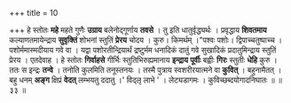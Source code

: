 +++
title = 10

+++
हे स्तोतः **महे** महते गुणैः **उग्राय** बलेनोद्गूर्णाय **तवसे** । तु इति धातुर्वृद्ध्यर्थः । प्रवृद्धाय **शिवतमाय** कल्याणतमायेन्द्राय **सुवृक्तिं** शोभनां स्तुतिं **प्रेरय** चोदय । कुरु। किमर्थम् ।"पश्वः पशोः। द्विपाच्चतुष्पाच्च । पशोर्ममास्मदीयाय गवे वा । यद्वा पशोरतीन्द्रियार्थं द्रष्टुर्मम धनादिकं दातुं गवे सुखादिकं प्रदातुमिन्द्राय स्तुतिं प्रेरय । एतदेवाह । हे स्तोतः **गिर्वाहसे** गीर्भिः स्तुतिभिरुह्यमानाय **इन्द्राय** **पूर्वीः** बह्वीः **गिरः** स्तुतीः **धेहि** कुरु । ततः स इन्द्रः **तन्वे** । तनोति कुलमिति तनूस्तनयः । तस्मै पुत्राय स्वशरीरयात्मने वा **कुवित्** । बहुनामैतत् । बहु धनम् **अङ्ग** क्षिप्रं **वेदत्** लम्भयतु ददातु ।' विद्लृ लाभे ' । लेट्यडागमः । कुविच्छब्दयोगादनिघातः ॥ ॥ ३३ ॥